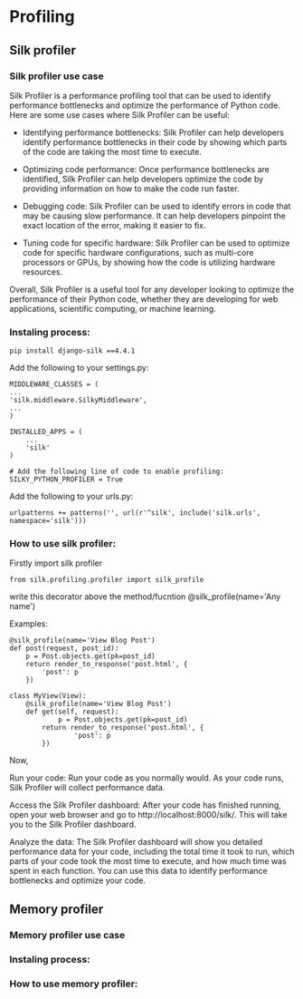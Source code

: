 # Profiling

## Silk profiler

### Silk profiler use case

Silk Profiler is a performance profiling tool that can be used to identify performance bottlenecks and optimize the performance of Python code. Here are some use cases where Silk Profiler can be useful:

* Identifying performance bottlenecks: Silk Profiler can help developers identify performance bottlenecks in their code by showing which parts of the code are taking the most time to execute.

* Optimizing code performance: Once performance bottlenecks are identified, Silk Profiler can help developers optimize the code by providing information on how to make the code run faster.

* Debugging code: Silk Profiler can be used to identify errors in code that may be causing slow performance. It can help developers pinpoint the exact location of the error, making it easier to fix.

* Tuning code for specific hardware: Silk Profiler can be used to optimize code for specific hardware configurations, such as multi-core processors or GPUs, by showing how the code is utilizing hardware resources.

Overall, Silk Profiler is a useful tool for any developer looking to optimize the performance of their Python code, whether they are developing for web applications, scientific computing, or machine learning.

### Instaling process:
    pip install django-silk ==4.4.1

Add the following to your settings.py:

    MIDDLEWARE_CLASSES = (
    ...
    'silk.middleware.SilkyMiddleware',
    ...
    )

    INSTALLED_APPS = (
        ...
        'silk'
    )

    # Add the following line of code to enable profiling:
    SILKY_PYTHON_PROFILER = True

Add the following to your urls.py:

    urlpatterns += patterns('', url(r'^silk', include('silk.urls', namespace='silk')))


### How to use silk profiler:

Firstly import silk profiler

    from silk.profiling.profiler import silk_profile

write this decorator above the method/fucntion @silk_profile(name='Any name')

Examples:

    @silk_profile(name='View Blog Post')
    def post(request, post_id):
        p = Post.objects.get(pk=post_id)
        return render_to_response('post.html', {
            'post': p
        })

    class MyView(View):
        @silk_profile(name='View Blog Post')
        def get(self, request):
                p = Post.objects.get(pk=post_id)
            return render_to_response('post.html', {
                    'post': p
            })

Now,

Run your code: Run your code as you normally would. As your code runs, Silk Profiler will collect performance data.

Access the Silk Profiler dashboard: After your code has finished running, open your web browser and go to http://localhost:8000/silk/. This will take you to the Silk Profiler dashboard.

Analyze the data: The Silk Profiler dashboard will show you detailed performance data for your code, including the total time it took to run, which parts of your code took the most time to execute, and how much time was spent in each function. You can use this data to identify performance bottlenecks and optimize your code.


## Memory profiler

### Memory profiler use case

### Instaling process:

### How to use memory profiler:
